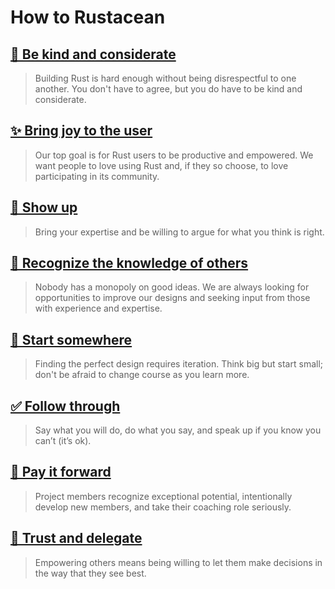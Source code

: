 # How to Rustacean

## [💖 Be kind and considerate](./how_to_rustacean/be_kind.md)

> Building Rust is hard enough without being disrespectful to one another. You don't have to agree, but you do have to be kind and considerate.

## [✨ Bring joy to the user](./how_to_rustacean/bring_joy.md)

> Our top goal is for Rust users to be productive and empowered. We want people to love using Rust and, if they so choose, to love participating in its community.

## [👋 Show up](./how_to_rustacean/show_up.md)

> Bring your expertise and be willing to argue for what you think is right.

## [🔭 Recognize the knowledge of others](./how_to_rustacean/recognize_others.md)

> Nobody has a monopoly on good ideas. We are always looking for opportunities to improve our designs and seeking input from those with experience and expertise.

## [🔁 Start somewhere](./how_to_rustacean/start_somewhere.md)

> Finding the perfect design requires iteration. Think big but start small; don't be afraid to change course as you learn more.

## [✅ Follow through](./how_to_rustacean/follow_through.md)

> Say what you will do, do what you say, and speak up if you know you can’t (it’s ok).

## [🤝 Pay it forward](./how_to_rustacean/pay_it_forward.md)

> Project members recognize exceptional potential, intentionally develop new members, and take their coaching role seriously.

## [🎁 Trust and delegate](./how_to_rustacean/trust_and_delegate.md)

> Empowering others means being willing to let them make decisions in the way that they see best.
